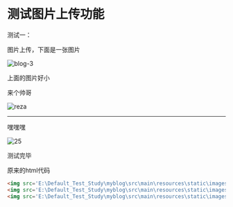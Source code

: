 # 测试图片上传功能

测试一：

图片上传，下面是一张图片

 ![blog-3](E:\Default_Test_Study\myblog\src\main\resources\static\images\blog-3.jpg)

上面的图片好小

来个帅哥

 ![reza](E:\Default_Test_Study\myblog\src\main\resources\static\images\reza.jpg)

 ---

嘿嘿嘿

 ![25](E:\Default_Test_Study\myblog\src\main\resources\static\images\25.jpg)

测试完毕

原来的html代码

```html
<img src='E:\Default_Test_Study\myblog\src\main\resources\static\images\blog-3.jpg' alt='blog-3' />
<img src='E:\Default_Test_Study\myblog\src\main\resources\static\images\reza.jpg' alt='reza' />
<img src='E:\Default_Test_Study\myblog\src\main\resources\static\images\25.jpg' alt='25' />
```

